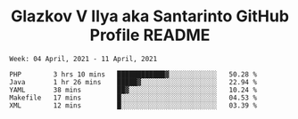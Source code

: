 <h1 align="center">Glazkov V Ilya aka Santarinto GitHub Profile README</h1>

<!--START_SECTION:waka-->
```text
Week: 04 April, 2021 - 11 April, 2021

PHP        3 hrs 10 mins   ████████████▓░░░░░░░░░░░░   50.28 % 
Java       1 hr 26 mins    █████▓░░░░░░░░░░░░░░░░░░░   22.94 % 
YAML       38 mins         ██▓░░░░░░░░░░░░░░░░░░░░░░   10.24 % 
Makefile   17 mins         █░░░░░░░░░░░░░░░░░░░░░░░░   04.53 % 
XML        12 mins         █░░░░░░░░░░░░░░░░░░░░░░░░   03.39 % 
```
<!--END_SECTION:waka-->